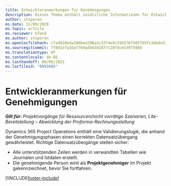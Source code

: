 ```yaml
---
title: Entwickleranmerkungen für Genehmigungen
description: Dieses Thema enthält zusätzliche Informationen für Entwickler zur Arbeit mit Genehmigungen.
author: stsporen
ms.date: 11/09/2020
ms.topic: article
ms.reviewer: kfend
ms.author: stsporen
ms.openlocfilehash: cfa4928eda286bee298a2c33f4e9c25b576f495795fc2deda33b393e372465b1
ms.sourcegitcommit: 7f8d1e7a16af769adb43d1877c28fdce53975db8
ms.translationtype: HT
ms.contentlocale: de-DE
ms.lasthandoff: 08/06/2021
ms.locfileid: "6991665"
---
```

# <a name="developer-notes-for-approvals"></a>Entwickleranmerkungen für Genehmigungen

_**Gilt für:** Projektvorgänge für Ressourcen/nicht vorrätige Szenarien, Lite-Bereitstellung – Abwicklung der Proforma-Rechnungsstellung_

Dynamics 365 Project Operations enthält eine Validierungslogik, die anhand der Genehmigungsphasen einen korrekten Datensatzübergang gewährleistet. Richtige Datensatzübergänge stellen sicher: 

  - Alle unterstützenden Zeilen werden in verwandten Tabellen wie Journalen und Istdaten erstellt.
  - Die genehmigende Person wird als **Projektgenehmiger** im Projekt gekennzeichnet, bevor Sie fortfahren.


[!INCLUDE[footer-include](../includes/footer-banner.md)]